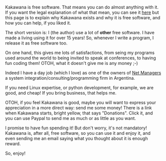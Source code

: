 Kakawana is free software. That means you can do almost anything with it.
If you want the legal explanation of what that mean, you can see it [here](http://www.gnu.org/licenses/gpl-2.0.html) but this page is to explain
why Kakawana exists and why it is free software, and how you can help, if you liked it.

The short version is: I (the author) use a lot of **other** free software. I have made a living using it for over 15 years! So, whenever I write a program, I release it as free software too.

On one hand, this gives me lots of satisfactions, from seing my programs used around the world to being invited to speak at conferences, to having fun coding them! OTOH, what it doesn't give me is any money ;-)

Indeed I have a day job (which I love) as one of the owners of [Net Managers](http://netmanagers.com.ar) a system integration/consulting/programming firm in Argentina.

If you need Linux expertise, or python development, for example, we are good, and cheap! If you bring business, that helps me.

OTOH, if you feel Kakawana is good, maybe you will want to express your appreciation in a more direct way: send me some money! There is a link when Kakawana starts, bright yellow, that says "Donations". Click it, and you can use Paypal to send me as much or as little as you want.

I promise to have fun spending it! But don't worry, it's not mandatory! Kakawana is, after all, free software, so you can use it and enjoy it, and even sending me an email saying what you thought about it is enough reward.

So, enjoy!
